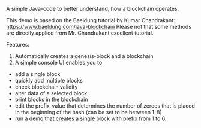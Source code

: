 A simple Java-code to better understand, how a blockchain operates. 

This demo is based on the Baeldung tutorial by Kumar Chandrakant: https://www.baeldung.com/java-blockchain
Please not that some methods are directly applied from Mr. Chandrakant excellent tutorial. 

Features:

1) Automatically creates a genesis-block and a blockchain
2) A simple console UI enables you to
<ul>
    <li>add a single block</li>
    <li>quickly add multiple blocks</li>
    <li>check blockchain validity</li>
    <li>alter data of a selected block</li>
    <li>print blocks in the blockchain</li>
    <li>edit the prefix-value that determines the number of zeroes that is placed in the beginning of the hash (can be set to be between 1-8)</li>
    <li>run a demo that creates a single block with prefix from 1 to 6. </li>
</ul>
